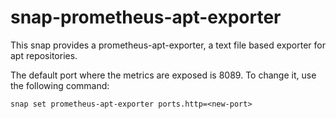 # snap-prometheus-apt-exporter
This snap provides a prometheus-apt-exporter, a text file based exporter for apt repositories.

The default port where the metrics are exposed is 8089. To change it, use the following command:
```
snap set prometheus-apt-exporter ports.http=<new-port>
```